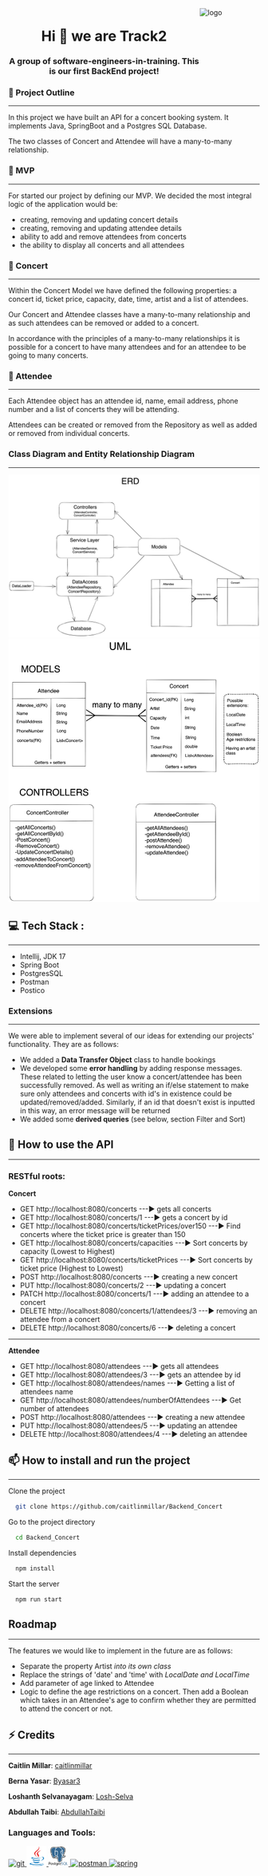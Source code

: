 


<img src="./TRack 2.png" align="right" alt="logo" width="120" height="120"/>


<h1 align="center">Hi 👋 we are Track2</h1>
<h3 align="center">A group of software-engineers-in-training. This is our first BackEnd project!</h3>




### 🚀 Project Outline

---

<p> In this project we have built an API for a concert booking system. It implements Java, SpringBoot and a Postgres SQL Database. 

The two classes of Concert and Attendee will have a many-to-many relationship.

</p>


###  🌱 MVP

---

<p>
For started our project by defining our MVP. We decided the most integral logic of the application would be:

- creating, removing and updating concert details
- creating, removing and updating attendee details
- ability to add and remove attendees from concerts
- the ability to display all concerts and all attendees

### 🎸 Concert

---
Within the Concert Model we have defined the following properties: a concert id, ticket price, capacity, date, time, artist and a list of attendees.

Our Concert and Attendee classes have a many-to-many relationship and as such attendees can be removed or added to a concert.

In accordance with the principles of a many-to-many relationships it is possible for a concert to have many attendees and for an attendee to be going to many concerts.

### 🎹 Attendee

---
Each Attendee object has an attendee id, name, email address, phone number and a list of concerts they will be attending.

Attendees can be created or removed from the Repository as well as added or removed from individual concerts.
</p>


### Class Diagram and Entity Relationship Diagram

---
<div>
<img src="./ERDnoBG.png" alt ="erd diagram"/>
<img src="./UMLnoBG.png" alt ="uml diagram"/>
</div>

## 💻 Tech Stack :

---
- Intellij, JDK 17
- Spring Boot
- PostgresSQL
- Postman
- Postico

### Extensions

---
We were able to implement several of our ideas for extending our projects' functionality. They are as follows:
- We added a **Data Transfer Object** class to handle bookings
- We developed some **error handling** by adding response messages.
These related to letting the user know a concert/attendee has been successfully removed.
As well as writing an if/else statement to make sure only attendees and concerts with id's in existence could be updated/removed/added.
Similarly, if an id that doesn't exist is inputted in this way, an error message will be returned 
- We added some **derived queries** (see below, section Filter and Sort)


## 💬 How to use the API

---
### RESTful roots:
**Concert**
- GET http://localhost:8080/concerts ---►
gets all concerts
- GET http://localhost:8080/concerts/1 ---►
  gets a concert by id
- GET http://localhost:8080/concerts/ticketPrices/over150 ---►
Find concerts where the ticket price is greater than 150
- GET http://localhost:8080/concerts/capacities ---►
Sort concerts by capacity (Lowest to Highest)
- GET http://localhost:8080/concerts/ticketPrices ---►
Sort concerts by ticket price (Highest to Lowest)
- POST http://localhost:8080/concerts ---►
creating a new concert
- PUT http://localhost:8080/concerts/2 ---►
updating a concert
- PATCH http://localhost:8080/concerts/1 ---►
adding an attendee to a concert
- DELETE http://localhost:8080/concerts/1/attendees/3 ---►
removing an attendee from a concert
- DELETE http://localhost:8080/concerts/6 ---►
deleting a concert
---
**Attendee**
- GET http://localhost:8080/attendees ---►
gets all attendees
- GET http://localhost:8080/attendees/3 ---►
gets an attendee by id
- GET http://localhost:8080/attendees/names ---►
Getting a list of attendees name
- GET http://localhost:8080/attendees/numberOfAttendees ---►
Get number of attendees
- POST http://localhost:8080/attendees ---►
creating a new attendee
- PUT http://localhost:8080/attendees/5 ---►
updating an attendee
- DELETE http://localhost:8080/attendees/4 ---►
deleting an attendee



## 📫 How to install and run the project

---
Clone the project

```bash
  git clone https://github.com/caitlinmillar/Backend_Concert
```

Go to the project directory

```bash
  cd Backend_Concert
```

Install dependencies

```bash
  npm install
```

Start the server

```bash
  npm run start
```
## Roadmap

---
The features we would like to implement in the future are as follows:
- Separate the property Artist *into its own class*
- Replace the strings of 'date' and 'time' with *LocalDate and LocalTime*
- Add parameter of age linked to Attendee
- Logic to define the age restrictions on a concert. Then add a Boolean which takes in an Attendee's age to confirm whether they are permitted to attend the concert or not.




## ⚡ Credits

---
**Caitlin Millar**: [caitlinmillar](https://github.com/caitlinmillar)

**Berna Yasar**: [Byasar3](https://github.com/Byasar3)

**Loshanth Selvanayagam**: [Losh-Selva](https://github.com/Losh-Selva)

**Abdullah Taibi**: [AbdullahTaibi](https://github.com/AbdullahTaibi)

[//]: # (<h3 align="left">Connect with me:</h3>)

[//]: # (<p align="left">)

[//]: # (</p>)

<h3 align="left">Languages and Tools:</h3>
<p align="left"> <a href="https://git-scm.com/" target="_blank" rel="noreferrer"> <img src="https://www.vectorlogo.zone/logos/git-scm/git-scm-icon.svg" alt="git" width="40" height="40"/> </a> <a href="https://www.java.com" target="_blank" rel="noreferrer"> <img src="https://raw.githubusercontent.com/devicons/devicon/master/icons/java/java-original.svg" alt="java" width="40" height="40"/> </a> <a href="https://www.postgresql.org" target="_blank" rel="noreferrer"> <img src="https://raw.githubusercontent.com/devicons/devicon/master/icons/postgresql/postgresql-original-wordmark.svg" alt="postgresql" width="40" height="40"/> </a> <a href="https://postman.com" target="_blank" rel="noreferrer"> <img src="https://www.vectorlogo.zone/logos/getpostman/getpostman-icon.svg" alt="postman" width="40" height="40"/> </a> <a href="https://spring.io/" target="_blank" rel="noreferrer"> <img src="https://www.vectorlogo.zone/logos/springio/springio-icon.svg" alt="spring" width="40" height="40"/> </a> </p>
